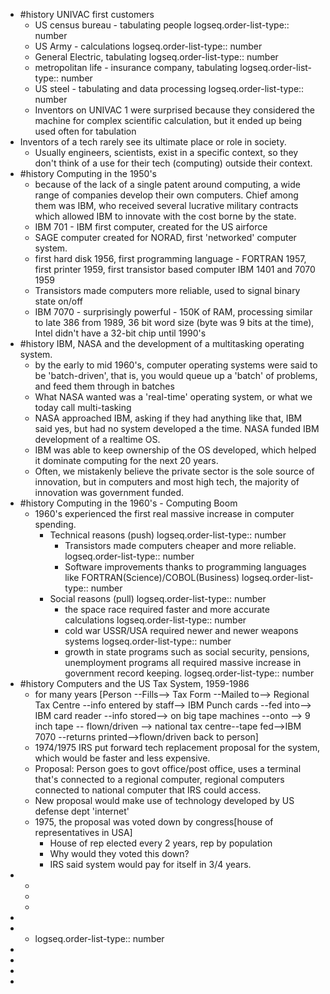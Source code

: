 - #history UNIVAC first customers
	- US census bureau - tabulating people
	  logseq.order-list-type:: number
	- US Army - calculations
	  logseq.order-list-type:: number
	- General Electric, tabulating
	  logseq.order-list-type:: number
	- metropolitan life - insurance company, tabulating
	  logseq.order-list-type:: number
	- US steel - tabulating and data processing
	  logseq.order-list-type:: number
	- Inventors on UNIVAC 1 were surprised because they considered the machine for complex scientific calculation, but it ended up being used often for tabulation
- Inventors of a tech rarely see its ultimate place or role in society.
	- Usually engineers, scientists, exist in a specific context, so they don't think of a use for their tech (computing) outside their context.
- #history Computing in the 1950's
	- because of the lack of a single patent around computing, a wide range of companies develop their own computers.  Chief among them was IBM, who received several lucrative military contracts which allowed IBM to innovate with the cost borne by the state.
	- IBM 701 - IBM first computer, created for the US airforce
	- SAGE computer created for NORAD, first 'networked' computer system.
	- first hard disk 1956, first programming language - FORTRAN 1957, first printer 1959, first transistor based computer IBM 1401 and 7070 1959
	- Transistors made computers more reliable, used to signal binary state on/off
	- IBM 7070 - surprisingly powerful - 150K of RAM, processing similar to late 386 from 1989, 36 bit word size (byte was 9 bits at the time), Intel didn't have a 32-bit chip until 1990's
- #history IBM, NASA and the development of a multitasking operating system.
	- by the early to mid 1960's, computer operating systems were said to be 'batch-driven', that is, you would queue up a 'batch' of problems, and feed them through in batches
	- What NASA wanted was a 'real-time' operating system, or what we today call multi-tasking
	- NASA approached IBM, asking if they had anything like that, IBM said yes, but had no system developed a the time.  NASA funded IBM development of a realtime OS.
	- IBM was able to keep ownership of the OS developed, which helped it dominate computing for the next 20 years.
	- Often, we mistakenly believe the private sector is the sole source of innovation, but in computers and most high tech, the majority of innovation was government funded.
- #history Computing in the 1960's - Computing Boom
	- 1960's experienced the first real massive increase in computer spending.
		- Technical reasons (push)
		  logseq.order-list-type:: number
			- Transistors made computers cheaper and more reliable.
			  logseq.order-list-type:: number
			- Software improvements thanks to programming languages like FORTRAN(Science)/COBOL(Business)
			  logseq.order-list-type:: number
		- Social reasons (pull)
		  logseq.order-list-type:: number
			- the space race required faster and more accurate calculations
			  logseq.order-list-type:: number
			- cold war USSR/USA required newer and newer weapons systems
			  logseq.order-list-type:: number
			- growth in state programs such as social security, pensions, unemployment programs all required massive increase in government record keeping.
			  logseq.order-list-type:: number
- #history Computers and the US Tax System, 1959-1986
	- for many years [Person --Fills--> Tax Form --Mailed to--> Regional Tax Centre --info entered by staff--> IBM Punch cards --fed into--> IBM card reader --info stored--> on big tape machines --onto --> 9 inch tape -- flown/driven --> national tax centre--tape fed-->IBM 7070 --returns printed-->flown/driven back to person]
	- 1974/1975 IRS put forward tech replacement proposal for the system, which would be faster and less expensive.
	- Proposal: Person goes to govt office/post office, uses a terminal that's connected to a regional computer, regional computers connected to national computer that IRS could access.
	- New proposal would make use of technology developed by US defense dept 'internet'
	- 1975, the proposal was voted down by congress[house of representatives in USA]
		- House of rep elected every 2 years, rep by population
		- Why would they voted this down?
		- IRS said system would pay for itself in 3/4 years.
-
	-
	-
	-
-
-
	- logseq.order-list-type:: number
-
-
-
-